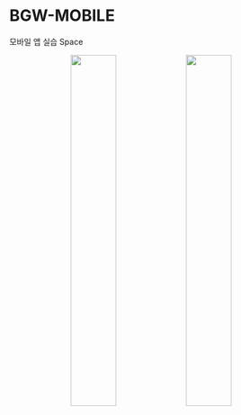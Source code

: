 # BGW-MOBILE
모바일 앱 실습
Space
<!DOCTYPE html>
<p align="center">
  <img src="/home/codespace/BGW-MOBILE/stopwatch.png" width="40%"/>
  <img src="/workspaces/BGW-MOBILE/profile,keypad.png" width="40%"/>
</p>